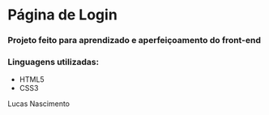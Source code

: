 # Página de Login

### Projeto feito para aprendizado e aperfeiçoamento do front-end

### Linguagens utilizadas:
- HTML5
- CSS3

Lucas Nascimento
